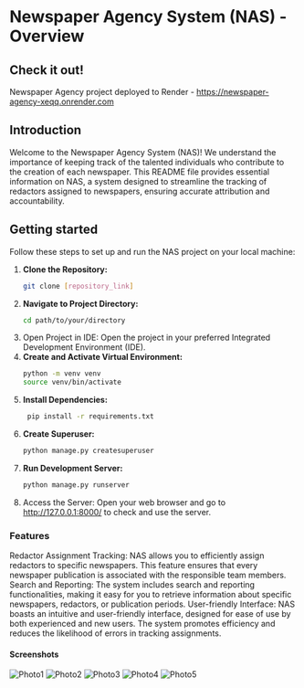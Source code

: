 # Newspaper Agency System (NAS) - Overview

## Check it out!
Newspaper Agency project deployed to Render - https://newspaper-agency-xeqq.onrender.com

## Introduction

Welcome to the Newspaper Agency System (NAS)! 
We understand the importance of keeping track of the talented individuals who contribute 
to the creation of each newspaper. 
This README file provides essential information on NAS, a system designed to streamline 
the tracking of redactors assigned to newspapers, ensuring accurate attribution and accountability.

## Getting started

Follow these steps to set up and run the NAS project on your local machine:


1. **Clone the Repository:**
   ```bash
   git clone [repository_link]
2. **Navigate to Project Directory:**
    ```bash
   cd path/to/your/directory
3. Open Project in IDE:
Open the project in your preferred Integrated Development Environment (IDE).
4. **Create and Activate Virtual Environment:**
    ```bash
   python -m venv venv
   source venv/bin/activate
5. **Install Dependencies:**
   ```bash
    pip install -r requirements.txt
6. **Create Superuser:**
    ```bash
    python manage.py createsuperuser
7.  **Run Development Server:**
    ```bash
    python manage.py runserver
8. Access the Server:
Open your web browser and go to http://127.0.0.1:8000/ to check and use the server.

### Features

Redactor Assignment Tracking: NAS allows you to efficiently assign redactors to specific newspapers. 
This feature ensures that every newspaper publication is associated with the responsible team members. 
Search and Reporting: The system includes search and reporting functionalities, making it easy for you to 
retrieve information about specific newspapers, redactors, or publication periods. 
User-friendly Interface: NAS boasts an intuitive and user-friendly interface, designed for ease 
of use by both experienced and new users. 
The system promotes efficiency and reduces the likelihood of errors in tracking assignments.

#### Screenshots
![Photo1](static/assets/img/illustrations/1.png)
![Photo2](static/assets/img/illustrations/2.png)
![Photo3](static/assets/img/illustrations/3.png)
![Photo4](static/assets/img/illustrations/4.png)
![Photo5](static/assets/img/illustrations/5.png)